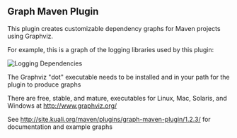 Graph Maven Plugin
-------

This plugin creates customizable dependency graphs for Maven projects using Graphviz.

For example, this is a graph of the logging libraries used by this plugin:

![Logging Dependencies](https://github.com/jcaddel/graph-maven-plugin/raw/master/src/site/resources/example.png)

The Graphviz "dot" executable needs to be installed and in your path for the plugin to produce graphs

There are free, stable, and mature, executables for Linux, Mac, Solaris, and Windows at http://www.graphviz.org/

See http://site.kuali.org/maven/plugins/graph-maven-plugin/1.2.3/ for documentation and example graphs